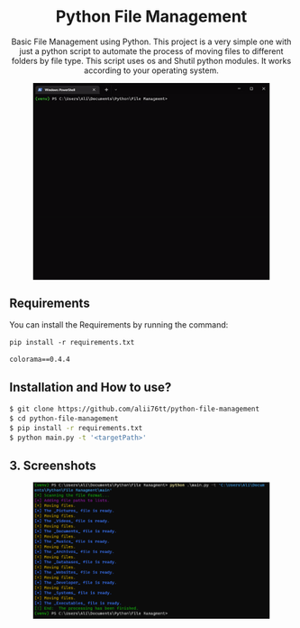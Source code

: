 <h1 align='center'>Python File Management</h1>
<p align='center'>Basic File Management using Python. This project is a very simple one with just a python script to automate the process of moving files to different folders by file type. This script uses os and Shutil python modules.  It works according to your operating system.</p>

<p align='center'>
    <img align="center" src="./images/1.gif" style="max-width:30em">
</p>


## Requirements
You can install the Requirements by running the command:

```
pip install -r requirements.txt
```

```
colorama==0.4.4
```

## Installation and How to use?
```sh
$ git clone https://github.com/alii76tt/python-file-management
$ cd python-file-management
$ pip install -r requirements.txt
$ python main.py -t '<targetPath>'
```

## 3. Screenshots
<p align='center'>
    <img align="center" src="./images/2.png" style="margin-bottom: 15px;max-width:30em">
</p>
